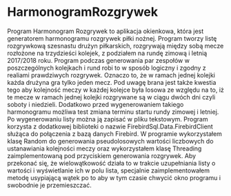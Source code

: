 # HarmonogramRozgrywek

Program Harmonogram Rozgrywek to aplikacja okienkowa, która jest generatorem harmonogramu rozgrywek piłki nożnej. Program tworzy listę rozgrywkową szesnastu drużyn piłkarskich, rozgrywają między sobą mecze rozłożone na trzydzieści kolejek, z podziałem na rundę zimową i letnią 2017/2018 roku. Program podczas generowania par zespołów w poszczególnych kolejkach i rund robi to w sposób logiczny i zgodny z realiami prawdziwych rozgrywek. Oznaczo to, że w ramach jednej kolejki każda drużyna gra tylko jeden mecz. Pod uwagę brana jest także kwestia tego aby kolejność meczy w każdej kolejce była losowa ze względu na to, iż te mecze w ramach jednej kolejki rozgrywane są w ciągu dwóch dni czyli soboty i niedzieli. Dodatkowo przed wygenerowaniem takiego harmonogramu możliwa test zmiana terminu startu rundy zimowej i letniej. Po wygenerowaniu listy można ją zapisać w pliku tekstowym. Program korzysta z dodatkowej biblioteki o nazwie FirebirdSql.Data.FirebirdClient służąca do połączenia z bazą danych Firebird. W programie wykorzystałem klasę Random do generowania pseudolosowych wartości liczbowych do ustanawiania kolejności meczy oraz wykorzystałem klasę Threading zaimplementowaną pod przyciskiem generowania rozgrywek. Aby przekonać się, że wielowątkowość działa to w trakcie uzupełniania listy o wartości i wyświetlanie ich w polu lista, specjalnie zaimplementowałem metodę usypiającą wątek po to aby w tym czasie chwycić okno programu i swobodnie je przemieszczać. 

